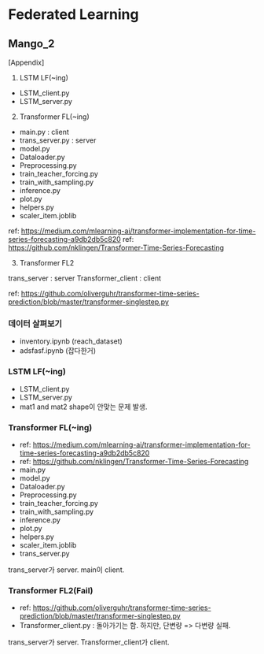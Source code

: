 # Federated Learning 
## Mango_2

[Appendix]

1. LSTM LF(~ing)
- LSTM_client.py
- LSTM_server.py

2. Transformer FL(~ing)
- main.py : client
- trans_server.py : server
- model.py
- Dataloader.py
- Preprocessing.py
- train_teacher_forcing.py
- train_with_sampling.py
- inference.py
- plot.py
- helpers.py
- scaler_item.joblib

ref: https://medium.com/mlearning-ai/transformer-implementation-for-time-series-forecasting-a9db2db5c820
ref: https://github.com/nklingen/Transformer-Time-Series-Forecasting


3. Transformer FL2

trans_server : server
Transformer_client : client

ref: https://github.com/oliverguhr/transformer-time-series-prediction/blob/master/transformer-singlestep.py



















### 데이터 살펴보기
- inventory.ipynb (reach_dataset)
- adsfasf.ipynb (잡다한거)

### LSTM LF(~ing)
- LSTM_client.py
- LSTM_server.py
- mat1 and mat2 shape이 안맞는 문제 발생.

### Transformer FL(~ing)
- ref: https://medium.com/mlearning-ai/transformer-implementation-for-time-series-forecasting-a9db2db5c820
- ref: https://github.com/nklingen/Transformer-Time-Series-Forecasting
- main.py
- model.py
- Dataloader.py
- Preprocessing.py
- train_teacher_forcing.py
- train_with_sampling.py
- inference.py
- plot.py
- helpers.py
- scaler_item.joblib
- trans_server.py

trans_server가 server.
main이 client.


### Transformer FL2(Fail)
- ref: https://github.com/oliverguhr/transformer-time-series-prediction/blob/master/transformer-singlestep.py
- Transformer_client.py
: 돌아가기는 함. 하지만, 단변량 => 다변량 실패.

trans_server가 server.
Transformer_client가 client.
